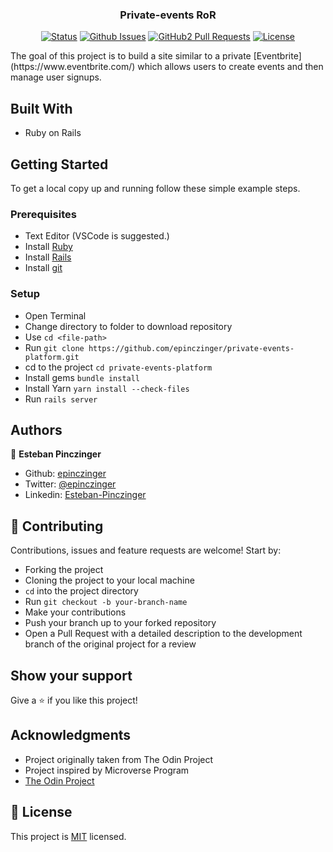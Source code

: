 <h3 align="center">Private-events RoR</h3>

<div align="center">

[![Status](https://img.shields.io/badge/status-active-success.svg)](https://github.com/epinczinger/private-events-platform)
[![Github Issues](https://img.shields.io/badge/GitHub-Issues-orange)](https://github.com/epinczinger/private-events-platform/issues)
[![GitHub2 Pull Requests](https://img.shields.io/badge/GitHub-Pull%20Requests-blue)](https://github.com/epinczinger/private-events-platform/pulls)
[![License](https://img.shields.io/badge/license-MIT-blue.svg)](/LICENSE)
</div>
The goal of this project is to build a site similar to a private [Eventbrite](https://www.eventbrite.com/) which allows users to create events and then manage user signups.</p>


## Built With

- Ruby on Rails


## Getting Started

To get a local copy up and running follow these simple example steps.

### Prerequisites

- Text Editor (VSCode is suggested.)
- Install [Ruby](https://ruby-doc.org/downloads/)
- Install [Rails](https://guides.rubyonrails.org/getting_started.html)
- Install [git](https://git-scm.com/downloads)

### Setup

- Open Terminal
- Change directory to folder to download repository
- Use `cd <file-path>`
- Run `git clone https://github.com/epinczinger/private-events-platform.git`
- cd to the project `cd private-events-platform`
- Install gems `bundle install`
- Install Yarn `yarn install --check-files` 
- Run `rails server`

## Authors

👤  **Esteban Pinczinger**
- Github: [epinczinger](https://github.com/epinczinger)
- Twitter: [@epinczinger](https://twitter.com/epinczinger)
- Linkedin: [Esteban-Pinczinger](https://www.linkedin.com/in/esteban-pinczinger/)

## 🤝 Contributing

Contributions, issues and feature requests are welcome! Start by:

- Forking the project
- Cloning the project to your local machine
- `cd` into the project directory
- Run `git checkout -b your-branch-name`
- Make your contributions
- Push your branch up to your forked repository
- Open a Pull Request with a detailed description to the development branch of the original project for a review


## Show your support

Give a ⭐️ if you like this project!

## Acknowledgments

- Project originally taken from The Odin Project
- Project inspired by Microverse Program
- [The Odin Project](https://www.theodinproject.com/courses/ruby-on-rails/lessons/associations)


## 📝 License

This project is [MIT](LICENSE) licensed.
